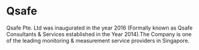 # Qsafe
Qsafe Pte. Ltd was inaugurated in the year 2016 (Formally known as Qsafe Consultants &amp; Services established in the Year 2014).The Company is one of the leading monitoring &amp; measurement service providers in Singapore.
